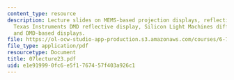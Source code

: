 ```yaml
---
content_type: resource
description: Lecture slides on MEMS-based projection displays, reflection vs. diffraction,
  Texas Instruments DMD reflective display, Silicon Light Machines diffractive display,
  and DMD-based displays.
file: https://ol-ocw-studio-app-production.s3.amazonaws.com/courses/6-777j-design-and-fabrication-of-microelectromechanical-devices-spring-2007/e1e919990fc6e5f1767457f403a926c1_07lecture23.pdf
file_type: application/pdf
resourcetype: Document
title: 07lecture23.pdf
uid: e1e91999-0fc6-e5f1-7674-57f403a926c1
---
```

